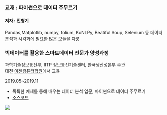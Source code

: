 ### 교재 : 파이썬으로 데이터 주무르기
#### 저자 : 민형기

Pandas,Matplotlib, numpy, folium, KoNLPy, Beatiful Soup, Selenium 등 데이터 분석과 시각화에 필요한 많은 모듈을 다룸

### 빅데이터를 활용한 스마트데이터 전문가 양성과정

과학기술정보통신부, IITP 정보통신기술센터, 한국생산성본부 주관  <br>
대전 [이젠컴퓨터학원](http::dj.ezenac.co.kr/)에서 교육

2019.05~2019.11


* 독특한 예제를 통해 배우는 데이터 분석 입문, 파이썬으로 데이터 주무르기
* <a href="https://github.com/PinkWink/DataScience">소스코드</a>


![](https://bookthumb-phinf.pstatic.net/cover/128/980/12898027.jpg)
